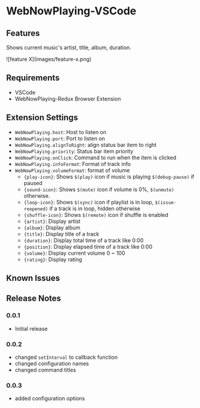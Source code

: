 # WebNowPlaying-VSCode

## Features

Shows current music's artist, title, album, duration.

\!\[feature X\]\(images/feature-x.png\)

## Requirements

* VSCode
* WebNowPlaying-Redux Browser Extension

## Extension Settings

* `WebNowPlaying.host`: Host to listen on
* `WebNowPlaying.port`: Port to listen on
* `WebNowPlaying.alignToRight`: align status bar item to right
* `WebNowPlaying.priority`: Status bar item priority
* `WebNowPlaying.onClick`: Command to run when the item is clicked
* `WebNowPlaying.infoFormat`: Format of track info
* `WebNowPlaying.volumeFormat`: format of volume
  * `{play-icon}`: Shows `$(play)` icon if music is playing `$(debug-pause)` if paused
  * `{sound-icon}`: Shows `$(mute)` icon if volume is 0%, `$(unmute)` otherwise.
  * `{loop-icon}`: Shows `$(sync)` icon if playlist is in loop, `$(issue-reopened)` if a track is in loop, hidden otherwise
  * `{shuffle-icon}`: Shows `$(remote)` icon if shuffle is enabled
  * `{artist}`: Display artist
  * `{album}`: Display album
  * `{title}`: Display title of a track
  * `{duration}`: Display total time of a track like 0:00
  * `{position}`: Display elapsed time of a track like 0:00
  * `{volume}`: Display current volume 0 ~ 100
  * `{rating}`: Display rating

## Known Issues

## Release Notes

### 0.0.1

* Initial release

### 0.0.2

* changed `setInterval` to callback function
* changed configuration names
* changed command titles

### 0.0.3

* added configuration options

